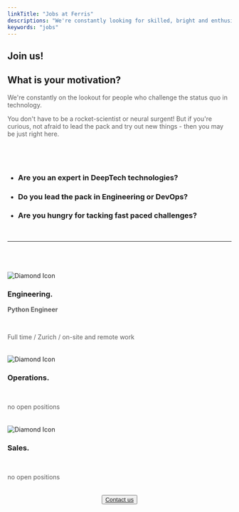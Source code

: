 ```yaml
---
linkTitle: "Jobs at Ferris"
descriptions: "We're constantly looking for skilled, bright and enthusiastic people, who fit like a glove into our team."
keywords: "jobs"
---
```


<!-- INTEGRATIONS HEADER -->
<section class="sub-header">
	<h1 id="solutions-top">Join us!</h1>
	<p></p>
</section>

<!-- PAGE INTRO -->
<section class="padding-block-900" style="background-color: var(--clr-primary-white)">
  <div class="container">
    <div class="even-columns">
      <div class="flow text-left-sm-only margin" style="--flow-spacer: 1.5rem">
        <h2 class="fs-secondary-heading fw-bold">
          What is your motivation?
        </h2>
        <p class="lead-black-m" style="opacity: 0.7">
        	We're constantly on the lookout for people who challenge the status quo in technology.
		</p>
        <p class="lead-black-m" style="opacity: 0.7">
			You don't have to be a rocket-scientist or neural surgent! But if you're curious, not afraid to lead the pack and try out new things - then you may be just right here.
        </p>
      </div>
      <div>
        <ul class="numbered-items | flow" role="list" style="margin-top: 5rem" data-type="red">
          <li>
            <div class="flow" style="--flow-spacer: 1em;">
              <h3 class="numbered-items__title | fw-bold">
                Are you an expert in DeepTech technologies?
              </h3>
            </div>
          </li>
          <li>
            <div class="flow" style="--flow-spacer: 1em">
              <h3 class="numbered-items__title | fw-bold">
                Do you lead the pack in Engineering or DevOps?
              </h3>
            </div>
          </li>
          <li>
            <div class="flow" style="--flow-spacer: 1em">
              <h3 class="numbered-items__title | fw-bold">
                Are you hungry for tacking fast paced challenges?
              </h3>
            </div>
          </li>
        </ul>
      </div>
    </div>
  </div>
</section>

<!-- Horizontal Line  -->
<hr class="hr-text-red" data-content="Open Positions" style="margin-block: 3rem" />

<!-- Business Innovation section-->
<section class="padding-block-400" style="padding-bottom: 5rem">
  <div class="container">
    <div class="three-columns">
		<div class="column-noborder">
	  		<img src="/img/diamond-1.svg"
        	alt="Diamond Icon"
          	style="padding-top: 1.2rem; max-height: 100px"/>
       			<h3 class="fs-sub-heading fw-bold">Engineering.</h3>
        		<p class="fw-regular"
          			style="color: var(--clr-primary-black); text-align: justify; font-size: var(--fs-600); opacity: 0.7; font-weight: bolder">
          			Python Engineer
      			</p>
                <br>
                <p class="fw-regular"
          			style="color: var(--clr-primary-black); text-align: justify; font-size: var(--fs-600); opacity: 0.7;">
          			Full time / Zurich / on-site and remote work
      			</p>
		</div>
    <div class="three-columns">
		<div class="column-noborder">
	  		<img src="/img/diamond-2.svg" alt="Diamond Icon" style="padding-top: 1.2rem; max-height: 100px"/>
       			<h3 class="fs-sub-heading fw-bold">Operations.</h3>
        		<p class="fw-regular"
          			style="color: var(--clr-primary-black); text-align: justify; font-size: var(--fs-600); opacity: 0.7; font-weight: bolder"></p>
                <br>
                <p class="fw-regular"
          			style="color: var(--clr-primary-black); text-align: justify; font-size: var(--fs-600); opacity: 0.7;">no open positions
      			</p>
		</div>
	</div>
	    <div class="three-columns">
		<div class="column-noborder">
	  		<img src="/img/diamond-3.svg" alt="Diamond Icon" style="padding-top: 1.2rem; max-height: 100px"/>
       			<h3 class="fs-sub-heading fw-bold">Sales.</h3>
        		<p class="fw-regular"
          			style="color: var(--clr-primary-black); text-align: justify; font-size: var(--fs-600); opacity: 0.7; font-weight: bolder"></p>
                <br>
                <p class="fw-regular"
          			style="color: var(--clr-primary-black); text-align: justify; font-size: var(--fs-600); opacity: 0.7;">no open positions
      			</p>
		</div>
	</div>
	<div>
	</div>
	<div style="text-align: center;">
    	<button class="button" style="margin: 2rem auto; display: block;">
		<a href="/contact" target="_blank">Contact us</a></button>
	</div>
</section>

<!-- Aivie Web Tracker -->
<script>
	(function (w, d, t, u, n, a, m) {
    w["MauticTrackingObject"] = n;
    (w[n] =
    w[n] ||
    function () {
    (w[n].q = w[n].q || []).push(arguments);
    }),
        (a = d.createElement(t)),
        (m = d.getElementsByTagName(t)[0]);
        a.async = 1;
        a.src = u;
        m.parentNode.insertBefore(a, m);
    })(window, document, "script", "https://m.ferrislabs.net/mtc.js", "mt");
      mt("send", "pageview");
</script>

<!-- Cookie Banner -->
<script
  type="text/javascript"
  src="https://app.termly.io/resource-blocker/d4500aa6-4155-4ee2-a3b5-7cbc8707d973?autoBlock=on"
></script>

<!-- Google tag (gtag.js) -->
<script async src="https://www.googletagmanager.com/gtag/js?id=G-HJ0TW8858J"></script>
<script>
  window.dataLayer = window.dataLayer || [];
  function gtag(){dataLayer.push(arguments);}
  gtag('js', new Date());

  gtag('config', 'G-YVQRSTKQ4Z');
</script>
